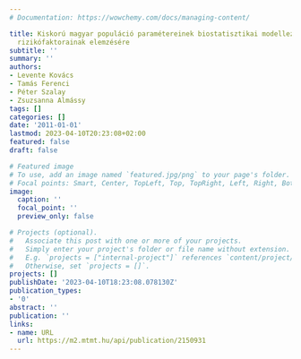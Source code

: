 ```yaml
---
# Documentation: https://wowchemy.com/docs/managing-content/

title: Kiskorú magyar populáció paramétereinek biostatisztikai modellezése az obesitas
  rizikófaktorainak elemzésére
subtitle: ''
summary: ''
authors:
- Levente Kovács
- Tamás Ferenci
- Péter Szalay
- Zsuzsanna Almássy
tags: []
categories: []
date: '2011-01-01'
lastmod: 2023-04-10T20:23:08+02:00
featured: false
draft: false

# Featured image
# To use, add an image named `featured.jpg/png` to your page's folder.
# Focal points: Smart, Center, TopLeft, Top, TopRight, Left, Right, BottomLeft, Bottom, BottomRight.
image:
  caption: ''
  focal_point: ''
  preview_only: false

# Projects (optional).
#   Associate this post with one or more of your projects.
#   Simply enter your project's folder or file name without extension.
#   E.g. `projects = ["internal-project"]` references `content/project/deep-learning/index.md`.
#   Otherwise, set `projects = []`.
projects: []
publishDate: '2023-04-10T18:23:08.078130Z'
publication_types:
- '0'
abstract: ''
publication: ''
links:
- name: URL
  url: https://m2.mtmt.hu/api/publication/2150931
---
```

